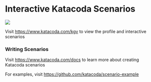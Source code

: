 # Interactive Katacoda Scenarios

[![](http://shields.katacoda.com/katacoda/kgv/count.svg)](https://www.katacoda.com/kgv "Get your profile on Katacoda.com")

Visit https://www.katacoda.com/kgv to view the profile and interactive scenarios

### Writing Scenarios
Visit https://www.katacoda.com/docs to learn more about creating Katacoda scenarios

For examples, visit https://github.com/katacoda/scenario-example
